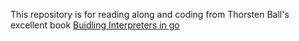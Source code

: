 This repository is for reading along and coding from Thorsten Ball's excellent book [Buidling Interpreters in go](https://interpreterbook.com)
